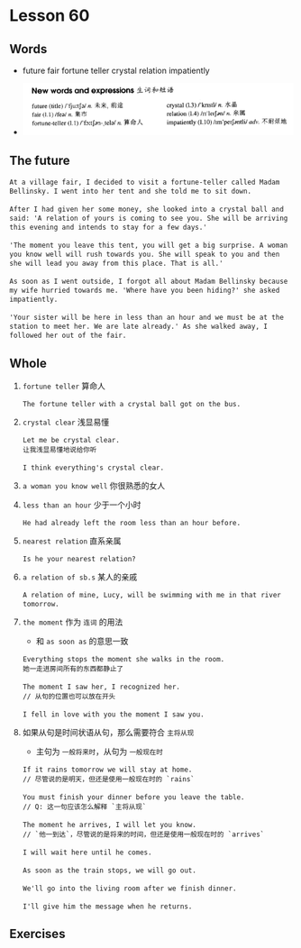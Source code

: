 # Lesson 60

## Words

- future fair fortune teller crystal relation impatiently

- ![Words](../../../Images/Part2/06/words-60.png)

## The future

```
At a village fair, I decided to visit a fortune-teller called Madam Bellinsky. I went into her tent and she told me to sit down.

After I had given her some money, she looked into a crystal ball and said: 'A relation of yours is coming to see you. She will be arriving this evening and intends to stay for a few days.'

'The moment you leave this tent, you will get a big surprise. A woman you know well will rush towards you. She will speak to you and then she will lead you away from this place. That is all.'

As soon as I went outside, I forgot all about Madam Bellinsky because my wife hurried towards me. 'Where have you been hiding?' she asked impatiently.

'Your sister will be here in less than an hour and we must be at the station to meet her. We are late already.' As she walked away, I followed her out of the fair.
```

## Whole

1. `fortune teller` 算命人

   ```
   The fortune teller with a crystal ball got on the bus.
   ```

2. `crystal clear` 浅显易懂

   ```
   Let me be crystal clear.
   让我浅显易懂地说给你听

   I think everything's crystal clear.
   ```

3. `a woman you know well` 你很熟悉的女人

4. `less than an hour` 少于一个小时

   ```
   He had already left the room less than an hour before.
   ```

5. `nearest relation` 直系亲属

   ```
   Is he your nearest relation?
   ```

6. `a relation of sb.s` 某人的亲戚

   ```
   A relation of mine, Lucy, will be swimming with me in that river tomorrow.
   ```

7. `the moment` 作为 `连词` 的用法

   - 和 `as soon as` 的意思一致

   ```
   Everything stops the moment she walks in the room.
   她一走进房间所有的东西都静止了

   The moment I saw her, I recognized her.
   // 从句的位置也可以放在开头

   I fell in love with you the moment I saw you.
   ```

8. 如果从句是时间状语从句，那么需要符合 `主将从现`

   - 主句为 `一般将来时`，从句为 `一般现在时`

   ```
   If it rains tomorrow we will stay at home.
   // 尽管说的是明天，但还是使用一般现在时的 `rains`

   You must finish your dinner before you leave the table.
   // Q: 这一句应该怎么解释 `主将从现`

   The moment he arrives, I will let you know.
   // `他一到达`，尽管说的是将来的时间，但还是使用一般现在时的 `arrives`

   I will wait here until he comes.

   As soon as the train stops, we will go out.

   We'll go into the living room after we finish dinner.

   I'll give him the message when he returns.
   ```

## Exercises
